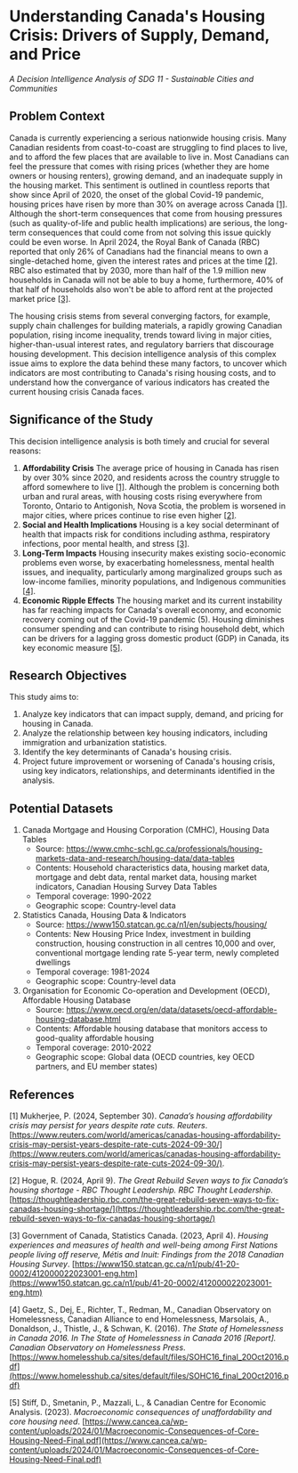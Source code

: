 # Understanding Canada's Housing Crisis: Drivers of Supply, Demand, and Price
*A Decision Intelligence Analysis of SDG 11 - Sustainable Cities and Communities*


## Problem Context
Canada is currently experiencing a serious nationwide housing crisis. Many Canadian residents from coast-to-coast are struggling to find places to live, and to afford the few places that are available to live in. Most Canadians can feel the pressure that comes with rising prices (whether they are home owners or housing renters), growing demand, and an inadequate supply in the housing market. This sentiment is outlined in countless reports that show since April of 2020, the onset of the global Covid-19 pandemic, housing prices have risen by more than 30% on average across Canada [[1]](#1). Although the short-term consequences that come from housing pressures (such as quality-of-life and public health implications) are serious, the long-term consequences that could come from not solving this issue quickly could be even worse. In April 2024, the Royal Bank of Canada (RBC) reported that only 26% of Canadians had the financial means to own a single-detached home, given the interest rates and prices at the time [[2]](#2). RBC also estimated that by 2030, more than half of the 1.9 million new households in Canada will not be able to buy a home, furthermore, 40% of that half of households also won't be able to afford rent at the projected market price [[3]](#3).

The housing crisis stems from several converging factors, for example, supply chain challenges for building materials, a rapidly growing Canadian population, rising income inequality, trends toward living in major cities, higher-than-usual interest rates, and regulatory barriers that discourage housing development. This decision intelligence analysis of this complex issue aims to explore the data behind these many factors, to uncover which indicators are most contributing to Canada's rising housing costs, and to understand how the convergance of various indicators has created the current housing crisis Canada faces.


## Significance of the Study
This decision intelligence analysis is both timely and crucial for several reasons:
1. __Affordability Crisis__ The average price of housing in Canada has risen by over 30% since 2020, and residents across the country struggle to afford somewhere to live [[1]](#1). Although the problem is concerning both urban and rural areas, with housing costs rising everywhere from Toronto, Ontario to Antigonish, Nova Scotia, the problem is worsened in major cities, where prices continue to rise even higher [[2]](#2). 
2. __Social and Health Implications__ Housing is a key social determinant of health that impacts risk for conditions including asthma, respiratory infections, poor mental health, and stress [[3]](#3).
3. __Long-Term Impacts__ Housing insecurity makes existing socio-economic problems even worse, by exacerbating homelessness, mental health issues, and inequality, particularly among marginalized groups such as low-income families, minority populations, and Indigenous communities [[4]](#4).
4. __Economic Ripple Effects__ The housing market and its current instability has far reaching impacts for Canada's overall economy, and economic recovery coming out of the Covid-19 pandemic (5). Housing diminishes consumer spending and can contribute to rising household debt, which can be drivers for a lagging gross domestic product (GDP) in Canada, its key economic measure [[5]](#5).


## Research Objectives
This study aims to:
1. Analyze key indicators that can impact supply, demand, and pricing for housing in Canada.
2. Analyze the relationship between key housing indicators, including immigration and urbanization statistics.
3. Identify the key determinants of Canada's housing crisis.
4. Project future improvement or worsening of Canada's housing crisis, using key indicators, relationships, and determinants identified in the analysis.

## Potential Datasets
1. Canada Mortgage and Housing Corporation (CMHC), Housing Data Tables
   - Source: https://www.cmhc-schl.gc.ca/professionals/housing-markets-data-and-research/housing-data/data-tables
   - Contents: Household characteristics data, housing market data, mortgage and debt data, rental market data, housing market indicators, Canadian Housing Survey Data Tables
   - Temporal coverage: 1990-2022
   - Geographic scope: Country-level data
2. Statistics Canada, Housing Data & Indicators
   - Source: https://www150.statcan.gc.ca/n1/en/subjects/housing/
   - Contents: New Housing Price Index, investment in building construction, housing construction in all centres 10,000 and over, conventional mortgage lending rate 5-year term, newly completed dwellings
   - Temporal coverage: 1981-2024
   - Geographic scope: Country-level data
2. Organisation for Economic Co-operation and Development (OECD), Affordable Housing Database
   - Source: https://www.oecd.org/en/data/datasets/oecd-affordable-housing-database.html
   - Contents: Affordable housing database that monitors access to good-quality affordable housing
   - Temporal coverage: 2010-2022
   - Geographic scope: Global data (OECD countries, key OECD partners, and EU member states)


## References
<a id="1">[1]</a> Mukherjee, P. (2024, September 30). *Canada’s housing affordability crisis may persist for years despite rate cuts. Reuters*. [https://www.reuters.com/world/americas/canadas-housing-affordability-crisis-may-persist-years-despite-rate-cuts-2024-09-30/](https://www.reuters.com/world/americas/canadas-housing-affordability-crisis-may-persist-years-despite-rate-cuts-2024-09-30/).

<a id="2">[2]</a> Hogue, R. (2024, April 9). *The Great Rebuild Seven ways to fix Canada’s housing shortage - RBC Thought Leadership. RBC Thought Leadership*. [https://thoughtleadership.rbc.com/the-great-rebuild-seven-ways-to-fix-canadas-housing-shortage/](https://thoughtleadership.rbc.com/the-great-rebuild-seven-ways-to-fix-canadas-housing-shortage/)

<a id="3">[3]</a> Government of Canada, Statistics Canada. (2023, April 4). *Housing experiences and measures of health and well-being among First Nations people living off reserve, Métis and Inuit: Findings from the 2018 Canadian Housing Survey*. [https://www150.statcan.gc.ca/n1/pub/41-20-0002/412000022023001-eng.htm](https://www150.statcan.gc.ca/n1/pub/41-20-0002/412000022023001-eng.htm)

<a id="4">[4]</a> Gaetz, S., Dej, E., Richter, T., Redman, M., Canadian Observatory on Homelessness, Canadian Alliance to end Homelessness, Marsolais, A., Donaldson, J., Thistle, J., & Schwan, K. (2016). *The State of Homelessness in Canada 2016. In The State of Homelessness in Canada 2016 [Report]. Canadian Observatory on Homelessness Press*. [https://www.homelesshub.ca/sites/default/files/SOHC16_final_20Oct2016.pdf](https://www.homelesshub.ca/sites/default/files/SOHC16_final_20Oct2016.pdf)

<a id="5">[5]</a> Stiff, D., Smetanin, P., Mazzali, L., & Canadian Centre for Economic Analysis. (2023). *Macroeconomic consequences of unaffordability and core housing need*. [https://www.cancea.ca/wp-content/uploads/2024/01/Macroeconomic-Consequences-of-Core-Housing-Need-Final.pdf](https://www.cancea.ca/wp-content/uploads/2024/01/Macroeconomic-Consequences-of-Core-Housing-Need-Final.pdf)